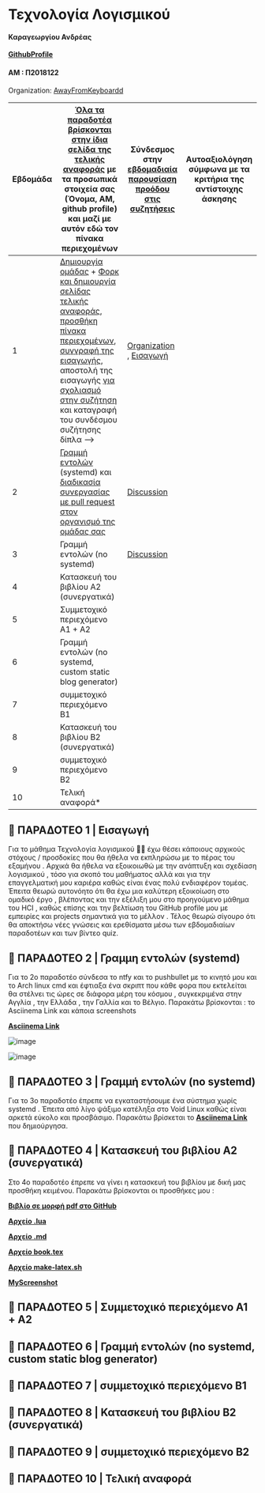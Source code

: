 # Τεχνολογία Λογισμικού

#### Καραγεωργίου Ανδρέας 

**[GithubProfile](https://github.com/AndreasKarageorgiou)**

#### ΑΜ : Π2018122

Organization: [AwayFromKeyboardd](https://github.com/AwayFromKeyboardd)

| Εβδομάδα | [Όλα τα παραδοτέα βρίσκονται στην ίδια σελίδα της τελικής αναφοράς](https://epidrome.github.io/teaching/deliverables/) με τα προσωπικά στοιχεία σας (Όνομα, ΑΜ, github profile) και μαζί με αυτόν εδώ τον πίνακα περιεχομένων | Σύνδεσμος στην [εβδομαδιαία παρουσίαση προόδου στις συζητήσεις](https://github.com/courses-ionio/help/discussions/categories/show-and-tell) | Αυτοαξιολόγηση σύμφωνα με τα κριτήρια της αντίστοιχης άσκησης |
| --- | --- | --- | --- |
| 1 | [Δημιουργία ομάδας](https://epidrome.github.io/teaching/team/) + [Φορκ και δημιουργία σελίδας τελικής αναφοράς](https://epidrome.github.io/teaching/guide/), [προσθήκη πίνακα περιεχομένων](https://raw.githubusercontent.com/courses-ionio/sw/master/README.md), [συγγραφή της εισαγωγής](https://epidrome.github.io/teaching/intro/), αποστολή της εισαγωγής [για σχολιασμό στην συζήτηση](https://github.com/courses-ionio/sw/discussions/categories/show-and-tell) και καταγραφή του συνδέσμου συζήτησης δίπλα --> | [Organization](https://github.com/courses-ionio/sw/discussions/1133#discussioncomment-4950763) , [Εισαγωγή](https://github.com/courses-ionio/sw/discussions/1159) | |
| 2 | [Γραμμή εντολών](https://epidrome.github.io/teaching/cli) (systemd) και [διαδικασία συνεργασίας με pull request στον οργανισμό της ομάδας σας](https://epidrome.github.io/teaching/team) |  [Discussion](https://github.com/courses-ionio/sw/discussions/1302) | |
| 3 | Γραμμή εντολών (no systemd) |   [Discussion](https://github.com/courses-ionio/sw/discussions/1336) | |
| 4 | Κατασκευή του βιβλίου Α2 (συνεργατικά) | | |
| 5 | Συμμετοχικό περιεχόμενο A1 + A2 | | |
| 6 | Γραμμή εντολών (no systemd, custom static blog generator) | | |
| 7 | συμμετοχικό περιεχόμενο B1 | | |
| 8 | Κατασκευή του βιβλίου Β2 (συνεργατικά) | | |
| 9 | συμμετοχικό περιεχόμενο B2 | | |
| 10 | Τελική αναφορά* | | |


## :rocket: ΠΑΡΑΔΟΤΕΟ 1 | Εισαγωγή

Για το μάθημα Τεχνολογία λογισμικού :technologist: έχω θέσει κάποιους αρχικούς στόχους / προσδοκίες που θα ήθελα να εκπληρώσω με το πέρας του εξαμήνου . Αρχικά θα ήθελα να εξοικοιωθώ με την ανάπτυξη και σχεδίαση λογισμικού , τόσο για σκοπό του μαθήματος αλλά και για την επαγγελματική μου καριέρα καθώς είναι ένας πολύ ενδιαφέρον τομέας. Έπειτα θεωρώ αυτονόητο ότι θα έχω μια καλύτερη εξοικοίωση στο ομαδικό έργο , βλέποντας και την εξέλιξη μου στο προηγούμενο μάθημα του HCI , καθώς επίσης και την βελτίωση του GitHub profile μου με εμπειρίες και projects σημαντικά για το μέλλον . Τέλος θεωρώ σίγουρο ότι θα αποκτήσω νέες γνώσεις και ερεθίσματα μέσω των εβδομαδιαίων παραδοτέων και των βίντεο quiz.

## :rocket: ΠΑΡΑΔΟΤΕΟ 2 | Γραμμη εντολών (systemd)

Για το 2ο παραδοτέο σύνδεσα το ntfy και το pushbullet με το κινητό μου και το Arch linux cmd και έφτιαξα ένα σκριπτ που κάθε φορα που εκτελείται θα στέλνει τις ώρες σε διάφορα μέρη του κόσμου , συγκεκριμένα στην Αγγλία , την Ελλάδα , την Γαλλία και το Βέλγιο. Παρακάτω βρίσκονται : το Asciinema Link και κάποια screenshots

**[Asciinema Link](https://asciinema.org/a/49RtgRU5mIW2i0QNiKtHG5mzq)**

![image](https://user-images.githubusercontent.com/79105310/221544840-337d1500-5b3f-4677-9dd6-a733c5d4c798.png)

![image](https://user-images.githubusercontent.com/79105310/221549159-f76431d1-2e0e-41fb-a312-127938c7f55e.png)


## :rocket: ΠΑΡΑΔΟΤΕΟ 3 | Γραμμή εντολών (no systemd)

Για το 3ο παραδοτέο έπρεπε να εγκαταστήσουμε ένα σύστημα χωρίς systemd . Έπειτα από λίγο ψάξιμο κατέληξα στο Void Linux καθώς είναι αρκετά εύκολο και προσβάσιμο.
Παρακάτω βρίσκεται το **[Asciinema Link](https://asciinema.org/a/JpkJrZPmileotIc3zSoYW4aHQ)** που δημιούργησα.


## :rocket: ΠΑΡΑΔΟΤΕΟ 4 | Κατασκευή του βιβλίου Α2 (συνεργατικά)

Στο 4ο παραδοτέο έπρεπε να γίνει η κατασκευή του βιβλίου με δική μας προσθήκη κειμένου. 
  Παρακάτω βρίσκονται οι προσθήκες μου :
  
 
**[Βιβλίο σε μορφή pdf στο GitHub](https://github.com/AndreasKarageorgiou/kallipos/blob/master/book/book.pdf)**

**[Αρχείο .lua](https://github.com/AndreasKarageorgiou/kallipos/blob/master/myfilter.lua)**

**[Αρχείο .md](https://github.com/AndreasKarageorgiou/kallipos/blob/master/mytext/pacman.md)**

**[Αρχείο book.tex](https://github.com/AndreasKarageorgiou/kallipos/blob/master/book.tex)**

**[Αρχείο make-latex.sh](https://github.com/AndreasKarageorgiou/kallipos/blob/master/make-latex.sh)**

**[MyScreenshot](https://github.com/AndreasKarageorgiou/kallipos/blob/master/bookscreen.pdf.jpg)**

## :rocket: ΠΑΡΑΔΟΤΕΟ 5 | Συμμετοχικό περιεχόμενο A1 + A2

## :rocket: ΠΑΡΑΔΟΤΕΟ 6 | Γραμμή εντολών (no systemd, custom static blog generator)

## :rocket: ΠΑΡΑΔΟΤΕΟ 7 | συμμετοχικό περιεχόμενο B1

## :rocket: ΠΑΡΑΔΟΤΕΟ 8 | Κατασκευή του βιβλίου Β2 (συνεργατικά)

## :rocket: ΠΑΡΑΔΟΤΕΟ 9 | συμμετοχικό περιεχόμενο B2

## :rocket: ΠΑΡΑΔΟΤΕΟ 10 | 	Τελική αναφορά
